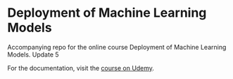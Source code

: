 # Deployment of Machine Learning Models
Accompanying repo for the online course Deployment of Machine Learning Models.
Update 5

For the documentation, visit the [course on Udemy](https://www.udemy.com/deployment-of-machine-learning-models/?couponCode=TIDREPO).
